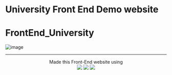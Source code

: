 # University Front End Demo website 
# FrontEnd_University
![image](https://github.com/curecode11/FrontEnd_University/assets/118065498/c41dc9f8-7c75-4e38-a684-3bf406020175)
<hr>
  <center>
<div>
Made this Front-End website using <br>
  <img src="https://img.shields.io/badge/JavaScript-323330?style=for-the-badge&logo=javascript&logoColor=F7DF1E">
  <img src="https://img.shields.io/badge/HTML5-E34F26?style=for-the-badge&logo=html5&logoColor=white">
  <img src="https://img.shields.io/badge/CSS3-1572B6?style=for-the-badge&logo=css3&logoColor=white">

  
</div>
  </center>
